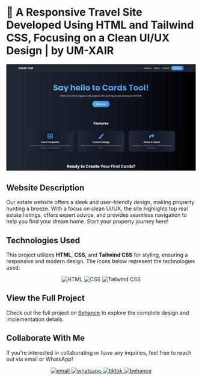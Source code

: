 # 🧬 A Responsive Travel Site Developed Using HTML and Tailwind CSS, Focusing on a Clean UI/UX Design | by UM-XAIR

<div align="center">
  <img src="https://github.com/um-xair/Card-tool-template/blob/main/main-photo/card-tool.jpg" />
</div>

## Website Description
Our estate website offers a sleek and user-friendly design, making property hunting a breeze. With a focus on clean UI/UX, the site highlights top real estate listings, offers expert advice, and provides seamless navigation to help you find your dream home. Start your property journey here! 

## Technologies Used
This project utilizes **HTML**, **CSS**, and **Tailwind CSS** for styling, ensuring a responsive and modern design. The icons below represent the technologies used:

<div align="center">
  <img src="https://img.shields.io/badge/HTML-%23E34F26.svg?&style=for-the-badge&logo=html5&logoColor=white" alt="HTML" height="50" />
  <img src="https://img.shields.io/badge/CSS-%231572B6.svg?&style=for-the-badge&logo=css3&logoColor=white" alt="CSS" height="50" />
  <img src="https://img.shields.io/badge/TailwindCSS-%06B6D4.svg?&style=for-the-badge&logo=tailwind-css&logoColor=white" alt="Tailwind CSS" height="50" />
</div>

## View the Full Project
Check out the full project on [Behance](https://www.behance.net/gallery/210231235/Travel-Sphere-Website-Design-UIUX) to explore the complete design and implementation details.

## Collaborate With Me
If you're interested in collaborating or have any inquiries, feel free to reach out via email or WhatsApp!

<div align="center">
<a href="mailto:umairaxin@gmail.com" target="_blank">
  <img src="https://img.shields.io/badge/email-%23000000.svg?&style=for-the-badge&logo=gmail&logoColor=white&color=FF0000" alt="email" height="50" />
</a>
<a href="https://wa.me/01162260866" target="_blank">
  <img src="https://img.shields.io/badge/whatsapp-%23000000.svg?&style=for-the-badge&logo=whatsapp&logoColor=white&color=006400" alt="whatsapp" height="50" />
</a>
<a href="https://www.tiktok.com/@devxair" target="_blank">
  <img src="https://img.shields.io/badge/tiktok-%23000000.svg?&style=for-the-badge&logo=tiktok&logoColor=white&color=545454" alt="tiktok" height="50" />
</a>
  <a href="https://www.behance.net/devxair" target="_blank">
  <img src="https://img.shields.io/badge/behance-%231E90FF.svg?&style=for-the-badge&logo=behance&logoColor=white&color=003ECB" alt="behance" height="50"/>
</a>
</div>

